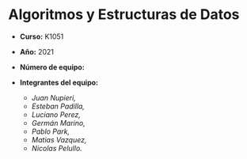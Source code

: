 # Algoritmos y Estructuras de Datos

- **Curso:** K1051
- **Año:** 2021
- **Número de equipo:** 
- **Integrantes del equipo:**

  - _Juan Nupieri,_
  - _Esteban Padilla,_
  - _Luciano Perez,_
  - _Germán Marino,_
  - _Pablo Park,_
  - _Matias Vazquez,_
  - _Nicolas Pelullo._
